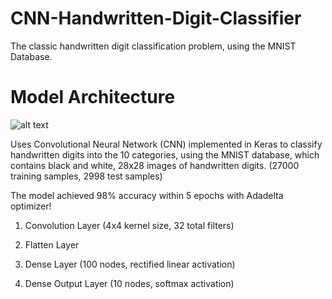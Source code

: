 # CNN-Handwritten-Digit-Classifier

The classic handwritten digit classification problem, using the MNIST Database.

# Model Architecture

![alt text](https://www.researchgate.net/profile/Kofi_Appiah/publication/252028600/figure/fig2/AS:298067136925718@1448076151592/Some-samples-of-the-MNIST-database.png "MNIST Database")

Uses Convolutional Neural Network (CNN) implemented in Keras to classify handwritten digits into the 10 categories, using the MNIST database, which contains black and white, 28x28 images of handwritten digits. (27000 training samples, 2998 test samples)

The model achieved 98% accuracy within 5 epochs with Adadelta optimizer!

1.   Convolution Layer (4x4 kernel size, 32 total filters)

2.    Flatten Layer

3.    Dense Layer (100 nodes, rectified linear activation)

4.    Dense Output Layer (10 nodes, softmax activation)
